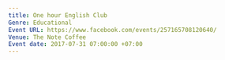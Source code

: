```yaml
---
title: One hour English Club
Genre: Educational
Event URL: https://www.facebook.com/events/257165708120640/
Venue: The Note Coffee
Event date: 2017-07-31 07:00:00 +07:00
---
```


